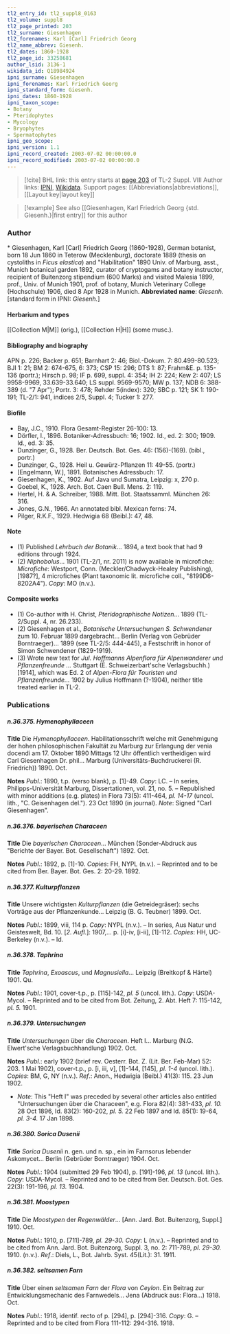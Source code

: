 ```yaml
---
tl2_entry_id: tl2_suppl8_0163
tl2_volume: suppl8
tl2_page_printed: 203
tl2_surname: Giesenhagen
tl2_forenames: Karl [Carl] Friedrich Georg
tl2_name_abbrev: Giesenh.
tl2_dates: 1860-1928
tl2_page_id: 33258681
author_lsid: 3136-1
wikidata_id: Q18984924
ipni_surname: Giesenhagen
ipni_forenames: Karl Friedrich Georg
ipni_standard_form: Giesenh.
ipni_dates: 1860-1928
ipni_taxon_scope: 
- Botany
- Pteridophytes
- Mycology
- Bryophytes
- Spermatophytes
ipni_geo_scope: 
ipni_version: 1.1
ipni_record_created: 2003-07-02 00:00:00.0
ipni_record_modified: 2003-07-02 00:00:00.0
---
```


> [!cite] BHL link: this entry starts at [page 203](https://www.biodiversitylibrary.org/page/33258681) of TL-2 Suppl. VIII
> Author links: [IPNI](https://www.ipni.org/a/3136-1), [Wikidata](https://www.wikidata.org/wiki/Q18984924). Support pages: [[Abbreviations|abbreviations]], [[Layout key|layout key]]

> [!example] See also [[Giesenhagen, Karl Friedrich Georg {std. Giesenh.}|first entry]] for this author

### Author

\* Giesenhagen, Karl \[Carl\] Friedrich Georg (1860-1928), German botanist, born 18 Jun 1860 in Teterow (Mecklenburg), doctorate 1889 (thesis on cystoliths in *Ficus elastica*) and "Habilitation" 1890 Univ. of Marburg, asst., Munich botanical garden 1892, curator of cryptogams and botany instructor, recipient of Buitenzorg stipendium (600 Marks) and visited Malesia 1899, prof., Univ. of Munich 1901, prof. of botany, Munich Veterinary College (Hochschule) 1906, died 8 Apr 1928 in Munich. 
**Abbreviated name**: *Giesenh.* \[standard form in IPNI: *Giesenh.*\]

#### Herbarium and types

[[Collection M|M]] (orig.), [[Collection H|H]] (some musc.).

#### Bibliography and biography

APN p. 226; Backer p. 651; Barnhart 2: 46; Biol.-Dokum. 7: 80.499-80.523; BJI 1: 21; BM 2: 674-675, 6: 373; CSP 15: 296; DTS 1: 87; Frahm&E. p. 135-136 (portr.); Hirsch p. 98; IF p. 699, suppl. 4: 354; IH 2: 224; Kew 2: 407; LS 9958-9969, 33.639-33.640; LS suppl. 9569-9570; MW p. 137; NDB 6: 388-389 (d. "7 Apr"); Portr. 3: 478; Rehder 5(index): 320; SBC p. 121; SK 1: 190-191; TL-2/1: 941, indices 2/5, Suppl. 4; Tucker 1: 277.

#### Biofile

- Bay, J.C., 1910. Flora Gesamt-Register 26-100: 13.
- Dörfler, I., 1896. Botaniker-Adressbuch: 16; 1902. Id., ed. 2: 300; 1909. Id., ed. 3: 35.
- Dunzinger, G., 1928. Ber. Deutsch. Bot. Ges. 46: (156)-(169). (bibl., portr.)
- Dunzinger, G., 1928. Heil u. Gewürz-Pflanzen 11: 49-55. (portr.)
- \[Engelmann, W.\], 1891. Botanisches Adressbuch: 17.
- Giesenhagen, K., 1902. Auf Java und Sumatra, Leipzig: x, 270 p.
- Goebel, K., 1928. Arch. Bot. Caen Bull. Mens. 2: 119.
- Hertel, H. & A. Schreiber, 1988. Mitt. Bot. Staatssamml. München 26: 316.
- Jones, G.N., 1966. An annotated bibl. Mexican ferns: 74.
- Pilger, R.K.F., 1929. Hedwigia 68 (Beibl.): 47, 48.

#### Note

- (1) Published *Lehrbuch der Botanik*... 1894, a text book that had 9 editions through 1924.
- (2) *Niphobolus*... 1901 (TL-2/1, nr. 2011) is now available in microfiche: *Microfiche*: Westport, Conn. (Meckler/Chadwyck-Healey Publishing), \[1987?\], 4 microfiches (Plant taxonomic lit. microfiche coll., "8199D6-8202A4"). *Copy*: MO (n.v.).

#### Composite works

- (1) Co-author with H. Christ, *Pteridographische Notizen*... 1899 (TL-2/Suppl. 4, nr. 26.233).
- (2) Giesenhagen et al., *Botanische Untersuchungen S. Schwendener* zum 10. Februar 1899 dargebracht... Berlin (Verlag von Gebrüder Borntraeger)... 1899 (see TL-2/5: 444-445), a Festschrift in honor of Simon Schwendener (1829-1919).
- (3) Wrote new text for *Jul. Hoffmanns Alpenflora für Alpenwanderer und Pflanzenfreunde ...* Stuttgart (E. Schweizerbart'sche Verlagsbuchh.) \[1914\], which was Ed. 2 of *Alpen-Flora für Touristen und Pflanzenfreunde...* 1902 by Julius Hoffmann (?-1904), neither title treated earlier in TL-2.

### Publications

##### n.36.375. Hymenophyllaceen

**Title**
Die *Hymenophyllaceen*. Habilitationsschrift welche mit Genehmigung der hohen philosophischen Fakultät zu Marburg zur Erlangung der venia docendi am 17. Oktober 1890 Mittags 12 Uhr öffentlich vertheidigen wird Carl Giesenhagen Dr. phil... Marburg (Universitäts-Buchdruckerei (R. Friedrich)) 1890. Oct.

**Notes**
*Publ*.: 1890, t.p. (verso blank), p. \[1\]-49. *Copy*: LC. – In series, Philipps-Universität Marburg, Dissertationen, vol. 21, no. 5. – Republished with minor additions (e.g. plates) in Flora 73(5): 411-464, *pl. 14-17* (uncol. lith., "C. Geisenhagen del."). 23 Oct 1890 (in journal).
*Note*: Signed "Carl Giesenhagen".

##### n.36.376. bayerischen Characeen

**Title**
Die *bayerischen Characeen*... München (Sonder-Abdruck aus "Berichte der Bayer. Bot. Gesellschaft") 1892. Oct.

**Notes**
*Publ*.: 1892, p. \[1\]-10. *Copies*: FH, NYPL (n.v.). – Reprinted and to be cited from Ber. Bayer. Bot. Ges. 2: 20-29. 1892.

##### n.36.377. Kulturpflanzen

**Title**
Unsere wichtigsten *Kulturpflanzen* (die Getreidegräser): sechs Vorträge aus der Pflanzenkunde... Leipzig (B. G. Teubner) 1899. Oct.

**Notes**
*Publ*.: 1899, viii, 114 p. *Copy*: NYPL (n.v.). – In series, Aus Natur und Geisteswelt, Bd. 10.
\[*2. Aufl.*\]: 1907,... p. \[i\]-iv, \[i-ii\], \[1\]-112. *Copies*: HH, UC-Berkeley (n.v.). – Id.

##### n.36.378. Taphrina

**Title**
*Taphrina*, *Exoascus*, und *Magnusiella*... Leipzig (Breitkopf & Härtel) 1901. Qu.

**Notes**
*Publ*.: 1901, cover-t.p., p. \[115\]-142, *pl. 5* (uncol. lith.). *Copy*: USDA-Mycol. – Reprinted and to be cited from Bot. Zeitung, 2. Abt. Heft 7: 115-142, *pl. 5.* 1901.

##### n.36.379. Untersuchungen

**Title**
*Untersuchungen* über die *Characeen*. Heft I... Marburg (N.G. Elwert'sche Verlagsbuchhandlung) 1902. Oct.

**Notes**
*Publ*.: early 1902 (brief rev. Oesterr. Bot. Z. (Lit. Ber. Feb-Mar) 52: 203. 1 Mai 1902), cover-t.p., p. \[i, iii, v\], \[1\]-144, \[145\], *pl. 1-4* (uncol. lith.). *Copies*: BM, G, NY (n.v.).
*Ref*.: Anon., Hedwigia (Beibl.) 41(3): 115. 23 Jun 1902.
- *Note*: This "Heft I" was preceded by several other articles also entitled "Untersuchungen über die Characeen", e.g. Flora 82(4): 381-433, *pl. 10.* 28 Oct 1896, Id. 83(2): 160-202, *pl. 5.* 22 Feb 1897 and Id. 85(1): 19-64, *pl. 3-4.* 17 Jan 1898.

##### n.36.380. Sorica Dusenii

**Title**
*Sorica Dusenii* n. gen. und n. sp., ein im Farnsorus lebender Askomycet... Berlin (Gebrüder Borntræger) 1904. Oct.

**Notes**
*Publ*.: 1904 (submitted 29 Feb 1904), p. \[191\]-196, *pl. 13* (uncol. lith.). *Copy*: USDA-Mycol. – Reprinted and to be cited from Ber. Deutsch. Bot. Ges. 22(3): 191-196, *pl. 13.* 1904.

##### n.36.381. Moostypen

**Title**
Die *Moostypen* der *Regenwälder*... \[Ann. Jard. Bot. Buitenzorg, Suppl.\] 1910. Oct.

**Notes**
*Publ*.: 1910, p. \[711\]-789, *pl. 29-30.* *Copy*: L (n.v.). – Reprinted and to be cited from Ann. Jard. Bot. Buitenzorg, Suppl. 3, no. 2: 711-789, *pl. 29-30.* 1910. (n.v.).
*Ref*.: Diels, L., Bot. Jahrb. Syst. 45(Lit.): 31. 1911.

##### n.36.382. seltsamen Farn

**Title**
Über einen *seltsamen Farn* der *Flora* von *Ceylon*. Ein Beitrag zur Entwicklungsmechanic des Farnwedels... Jena (Abdruck aus: Flora...) 1918. Oct.

**Notes**
*Publ*.: 1918, identif. recto of p. \[294\], p. \[294\]-316. *Copy*: G. – Reprinted and to be cited from Flora 111-112: 294-316. 1918.

